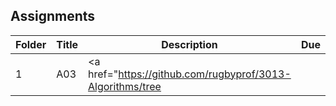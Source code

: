 ## Assignments

| Folder | Title | Description | Due |
|-----|-----|-----|-----|
| 1 | A03 | <a href="https://github.com/rugbyprof/3013-Algorithms/tree

